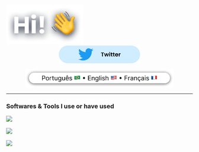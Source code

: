 <div align="center">

  <div align="start">
    <img src="img/intro.png"></img>
  </div>

  <div align="center">
    <a href="https://twitter.com/IagoOlivX"><img class="icon" height="48px" src="img/twitter.png"></img></a>
  </div>

  <img class="langs" height="48px" src="img/languages.png"></img>

</div>

---
<h3> Softwares & Tools I use or have used</h3>

<img src="https://skillicons.dev/icons?i=js,react,nodejs,html,css,sass,tailwind,figma"></img>

<img src="https://skillicons.dev/icons?i=cs,dotnet,java,python"></img>

<img src="https://skillicons.dev/icons?i=linux,bash"></img>

